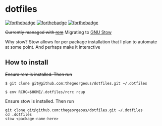 # dotfiles

[![forthebadge](http://forthebadge.com/images/badges/fuck-it-ship-it.svg)](http://forthebadge.com)
[![forthebadge](http://forthebadge.com/images/badges/no-ragrets.svg)](http://forthebadge.com)
[![forthebadge](https://forthebadge.com/images/badges/works-on-my-machine.svg)](https://forthebadge.com)


~~Currently managed with [rcm](https://github.com/thoughtbot/rcm)~~
Migrating to [GNU Stow](https://www.gnu.org/software/stow/)

Why stow?
Stow allows for per package installation that I plan to automate at some point. And perhaps make it interactive


## How to install
~~Ensure rcm is installed. Then run~~
``` shell
$ git clone git@github.com:thegeorgeous/dotfiles.git ~/.dotfiles

$ env RCRC=$HOME/.dotfiles/rcrc rcup
```

Ensure stow is installed. Then run

```shell
git clone git@github.com:thegeorgeous/dotfiles.git ~/.dotfiles
cd .dotfiles
stow <package-name-here> 
```
